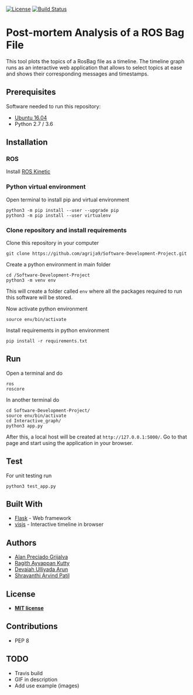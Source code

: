 [![License](http://img.shields.io/:license-mit-blue.svg?style=flat-square)](http://badges.mit-license.org)
[![Build Status](https://travis-ci.org/agrija9/Software-Development-Project.svg?branch=master)](https://travis-ci.org/agrija9/Software-Development-Project)

# Post-mortem Analysis of a ROS Bag File

This tool plots the topics of a RosBag file as a timeline. The timeline graph runs as an interactive web application that allows to select topics at ease and shows their corresponding messages and timestamps.

## Prerequisites

Software needed to run this repository:

- [Ubuntu 16.04](https://ubuntu.com/download/desktop)
- Python 2.7 / 3.6

## Installation

### ROS

Install [ROS Kinetic](http://wiki.ros.org/kinetic/Installation/Ubuntu)

### Python virtual environment

Open terminal to install pip and virtual environment

```
python3 -m pip install --user --upgrade pip
python3 -m pip install --user virtualenv
```

### Clone repository and install requirements

Clone this repository in your computer

```
git clone https://github.com/agrija9/Software-Development-Project.git
```

Create a python environment in main folder

```
cd /Software-Development-Project
python3 -m venv env
```

This will create a folder called ```env``` where all the packages required to run this software will be stored.

Now activate python environment 

```
source env/bin/activate
```

Install requirements in python environment

```
pip install -r requirements.txt
```

## Run

Open a terminal and do

```
ros
roscore
```

In another terminal do

```
cd Software-Development-Project/
source env/bin/activate
cd Interactive_graph/
python3 app.py
```

After this, a local host will be created at ```http://127.0.0.1:5000/```. Go to that page and start using the application in your browser.


## Test

For unit testing run

```
python3 test_app.py
```

## Built With

* [Flask](https://www.palletsprojects.com/p/flask/) - Web framework
* [visjs](https://visjs.org/) - Interactive timeline in browser

##  Authors 

- [Alan Preciado Grijalva](https://github.com/agrija9)
- [Ragith Ayyappan Kutty](https://github.com/rkutty1)
- [Devaiah Ulliyada Arun](https://github.com/divindevaiah)
- [Shravanthi Arvind Patil](https://github.com/ShravanthiPatil)

## License

- **[MIT license](http://opensource.org/licenses/mit-license.php)**

## Contributions

- PEP 8

## TODO

- Travis build
- GIF in description
- Add use example (images)
